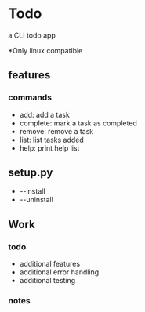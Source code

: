# Todo
a CLI todo app

*Only linux compatible

## features

### commands

- add: add a task
- complete: mark a task as completed
- remove: remove a task
- list: list tasks added
- help: print help list

## setup.py

- --install
- --uninstall

## Work

### todo

- additional features
- additional error handling
- additional testing

### notes